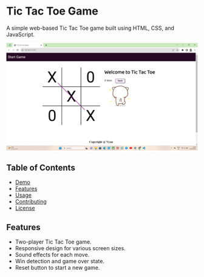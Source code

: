 # Tic Tac Toe Game

A simple web-based Tic Tac Toe game built using HTML, CSS, and JavaScript.

![Tic Tac Toe Screenshot](screenshot.png)

## Table of Contents

- [Demo](#demo)
- [Features](#features)
- [Usage](#usage)
- [Contributing](#contributing)
- [License](#license)

## Features

- Two-player Tic Tac Toe game.
- Responsive design for various screen sizes.
- Sound effects for each move.
- Win detection and game over state.
- Reset button to start a new game.
